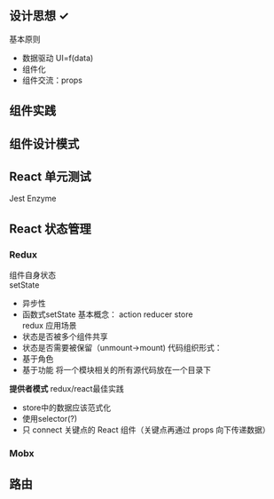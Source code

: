 ## 设计思想  ✓
基本原则
- 数据驱动 UI=f(data)
- 组件化
- 组件交流：props
## 组件实践  
## 组件设计模式
## React 单元测试
Jest
Enzyme

## React 状态管理
### Redux
组件自身状态  
setState  
- 异步性
- 函数式setState
基本概念： action reducer store  
redux 应用场景  
- 状态是否被多个组件共享
- 状态是否需要被保留（unmount->mount)
代码组织形式：  
- 基于角色
- 基于功能 将一个模块相关的所有源代码放在一个目录下

**提供者模式** 
redux/react最佳实践   
- store中的数据应该范式化
- 使用selector(?)
- 只 connect 关键点的 React 组件（关键点再通过 props 向下传递数据）

### Mobx
## 路由
